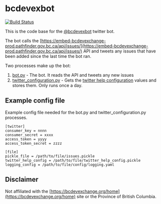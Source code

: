 # bcdevexbot

[![Build Status](https://travis-ci.org/MonicaG/bcdevexbot.svg?branch=master)](https://travis-ci.org/MonicaG/bcdevexbot)

This is the code base for the [@bcdevexbot](https://twitter.com/bcdevexbot) twitter bot. 

The bot calls the [https://embed-bcdevexchange-prod.pathfinder.gov.bc.ca/api/issues/](https://embed-bcdevexchange-prod.pathfinder.gov.bc.ca/api/issues/) API and tweets any issues that have been added since the last time the bot ran.

Two processes make up the bot:

1. [bot.py](bot.py) - The bot.  It reads the API and tweets any new issues
1. [twitter_configuration.py](twitter_configuration.py) - Gets the [twitter help configuration](https://dev.twitter.com/rest/reference/get/help/configuration) values and stores them.  Only runs once a day.

## Example config file
Example config file needed for the bot.py and twitter_configuration.py processes.

```
[twitter]
consumer_key = nnnn
consumer_secret = xxxx
access_token = yyyy
access_token_secret = zzzz

[file]
pickle_file = /path/to/file/issues.pickle
twitter_help_config = /path/to/file/twitter_help_config.pickle
logging_config = /path/to/file/config/logging.yaml
```

## Disclaimer

Not affiliated with the [https://bcdevexchange.org/home](https://bcdevexchange.org/home) site or the Province of British Columbia.


